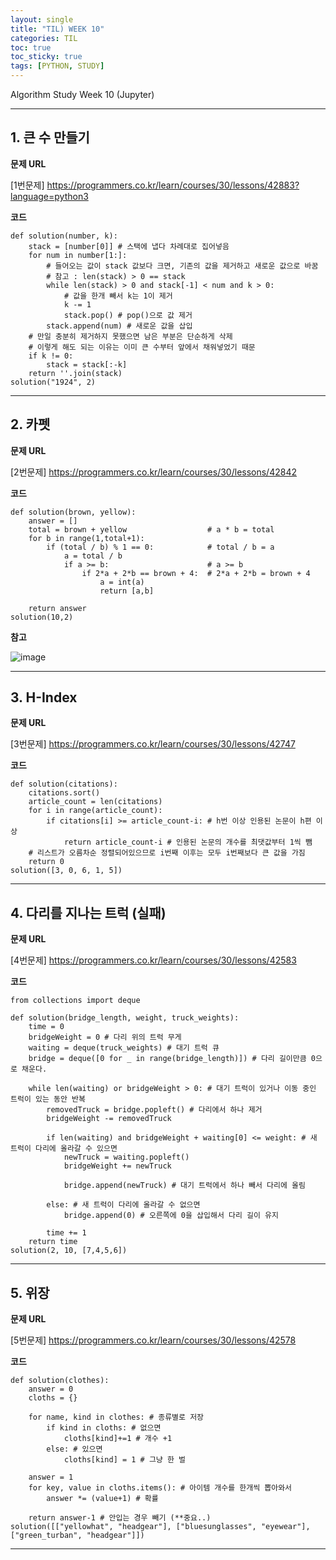 ```yaml
---
layout: single
title: "TIL) WEEK 10"
categories: TIL
toc: true
toc_sticky: true
tags: [PYTHON, STUDY]
---
```


Algorithm Study Week 10 (Jupyter)

__________________________________________________________________________________

## 1. 큰 수 만들기

__문제 URL__

[1번문제] <https://programmers.co.kr/learn/courses/30/lessons/42883?language=python3>

__코드__

```
def solution(number, k):
    stack = [number[0]] # 스택에 냅다 차례대로 집어넣음
    for num in number[1:]:
        # 들어오는 값이 stack 값보다 크면, 기존의 값을 제거하고 새로운 값으로 바꿈 
        # 참고 : len(stack) > 0 == stack
        while len(stack) > 0 and stack[-1] < num and k > 0:
            # 값을 한개 빼서 k는 1이 제거 
            k -= 1
            stack.pop() # pop()으로 값 제거
        stack.append(num) # 새로운 값을 삽입 
    # 만일 충분히 제거하지 못했으면 남은 부분은 단순하게 삭제
    # 이렇게 해도 되는 이유는 이미 큰 수부터 앞에서 채워넣었기 때문 
    if k != 0:
        stack = stack[:-k]
    return ''.join(stack)
solution("1924", 2)
```
__________________________________________________________________________________

## 2. 카펫

__문제 URL__

[2번문제] <https://programmers.co.kr/learn/courses/30/lessons/42842>

__코드__

```
def solution(brown, yellow):
    answer = []
    total = brown + yellow                  # a * b = total
    for b in range(1,total+1):
        if (total / b) % 1 == 0:            # total / b = a
            a = total / b
            if a >= b:                      # a >= b
                if 2*a + 2*b == brown + 4:  # 2*a + 2*b = brown + 4 
                    a = int(a)
                    return [a,b]
            
    return answer
solution(10,2)
```
__참고__

![image](https://user-images.githubusercontent.com/52832956/146633384-1924dbe4-b652-4626-bc8a-407fda35a1fe.png)

__________________________________________________________________________________

## 3. H-Index

__문제 URL__

[3번문제] <https://programmers.co.kr/learn/courses/30/lessons/42747>

__코드__

```
def solution(citations):
    citations.sort()
    article_count = len(citations)
    for i in range(article_count):
        if citations[i] >= article_count-i: # h번 이상 인용된 논문이 h편 이상
            return article_count-i # 인용된 논문의 개수를 최댓값부터 1씩 뺌
    # 리스트가 오름차순 정렬되어있으므로 i번째 이후는 모두 i번째보다 큰 값을 가짐
    return 0
solution([3, 0, 6, 1, 5])
```
__________________________________________________________________________________

## 4. 다리를 지나는 트럭 (실패)

__문제 URL__

[4번문제] <https://programmers.co.kr/learn/courses/30/lessons/42583>

__코드__

```
from collections import deque

def solution(bridge_length, weight, truck_weights):
    time = 0
    bridgeWeight = 0 # 다리 위의 트럭 무게
    waiting = deque(truck_weights) # 대기 트럭 큐
    bridge = deque([0 for _ in range(bridge_length)]) # 다리 길이만큼 0으로 채운다.
    
    while len(waiting) or bridgeWeight > 0: # 대기 트럭이 있거나 이동 중인 트럭이 있는 동안 반복
        removedTruck = bridge.popleft() # 다리에서 하나 제거
        bridgeWeight -= removedTruck
        
        if len(waiting) and bridgeWeight + waiting[0] <= weight: # 새 트럭이 다리에 올라갈 수 있으면
            newTruck = waiting.popleft()
            bridgeWeight += newTruck
            
            bridge.append(newTruck) # 대기 트럭에서 하나 빼서 다리에 올림
            
        else: # 새 트럭이 다리에 올라갈 수 없으면
            bridge.append(0) # 오른쪽에 0을 삽입해서 다리 길이 유지
            
        time += 1
    return time
solution(2, 10, [7,4,5,6])
```
__________________________________________________________________________________

## 5. 위장

__문제 URL__

[5번문제] <https://programmers.co.kr/learn/courses/30/lessons/42578>

__코드__

```
def solution(clothes):
    answer = 0
    cloths = {}
    
    for name, kind in clothes: # 종류별로 저장
        if kind in cloths: # 없으면
            cloths[kind]+=1 # 개수 +1
        else: # 있으면
            cloths[kind] = 1 # 그냥 한 벌
    
    answer = 1
    for key, value in cloths.items(): # 아이템 개수를 한개씩 뽑아와서
        answer *= (value+1) # 확률
        
    return answer-1 # 안입는 경우 빼기 (**중요..)
solution([["yellowhat", "headgear"], ["bluesunglasses", "eyewear"], ["green_turban", "headgear"]])
```
__________________________________________________________________________________

